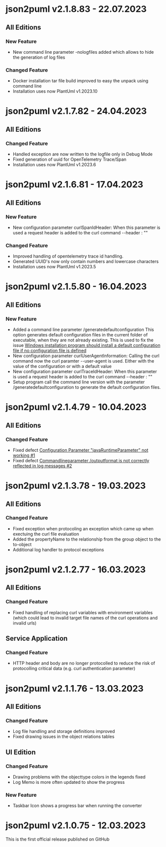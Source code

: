 # **json2puml v2.1.8.83** - 22.07.2023
## All Editions 
### New Feature
- New command line parameter -nologfiles added which allows to hide the generation of log files

### Changed Feature
- Docker installation tar file build improved to easy the unpack using command line
- Installation uses now PlantUml v1.2023.10

# **json2puml v2.1.7.82** - 24.04.2023
## All Editions 
### Changed Feature
- Handled exception are now written to the logfile only in Debug Mode
- Fixed generation of uuid for OpenTelemetry Trace/Span 
- Installation uses now PlantUml v1.2023.6

# **json2puml v2.1.6.81** - 17.04.2023
## All Editions 
### New Feature
- New configuration parameter curlSpanIdHeader: When this parameter is used a request header is added to the curl command --header <curlSpanIdHeader>: "<GeneratedUUID>"

### Changed Feature
- Improved handling of opentelemetry trace id handling.
- Generated UUID's now only contain numbers and lowercase characters
- Installation uses now PlantUml v1.2023.5

# **json2puml v2.1.5.80** - 16.04.2023
## All Editions 
### New Feature
- Added a command line parameter /generatedefaultconfiguration
  This option generates default configuration files in the current folder of executable, when they are not already existing.
  This is used to fix the issue [Windows installation program should install a default configuration file if no configuration file is defined]( https://github.com/jfudickar/json2puml/issues/3)
- New configuration parameter curlUserAgentInformation:
Calling the curl command now the curl paramter --user-agent is used. Either with the value of the configuration or with a default value
- New configuration parameter curlTraceIdHeader: When this parameter is used a request header is added to the curl command --header <curlTraceIdHeader>: "<GeneratedUUID>"
- Setup program call the command line version with the parameter /generatedefaultconfiguration to generate the default configuration files.

# **json2puml v2.1.4.79** - 10.04.2023
## All Editions 
### Changed Feature
- Fixed defect [Configuration Parameter "javaRuntimeParameter" not working #1](https://github.com/jfudickar/json2puml/issues/1)
- Fixed defect [Commandlineparameter /outputformat is not correctly reflected in log messages #2](https://github.com/jfudickar/json2puml/issues/2)

# **json2puml v2.1.3.78** - 19.03.2023
## All Editions 
### Changed Feature
- Fixed exception when protocoling an exception which came up when exectuing the curl file evaluation
- Added the propertyName to the relationship from the group object to the to-object
- Additional log handler to protocol exceptions

# **json2puml v2.1.2.77** - 16.03.2023
## All Editions 
### Changed Feature
- Fixed handling of replacing curl variables with environment variables (which could lead to invalid target file names of the curl operations and invalid urls)
## Service Application
### Changed Feature
- HTTP header and body are no longer protocolled to reduce the risk of protocolling critical data (e.g. curl authentication parameter)

# **json2puml v2.1.1.76** - 13.03.2023
## All Editions 
### Changed Feature
- Log file handling and storage definitions improved
- Fixed drawing issues in the object relations tables
## UI Edition 
### Changed Feature
- Drawing problems with the objecttype colors in the legends fixed
- Log Memo is more often updated to show the progress 
### New Feature
- Taskbar Icon shows a progress bar when running the converter

# **json2puml v2.1.0.75** - 12.03.2023
This is the first official release published on GitHub
